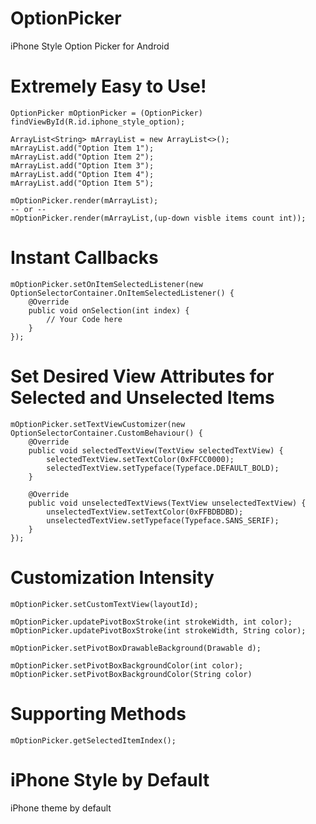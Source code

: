 # OptionPicker
iPhone Style Option Picker for Android
# Extremely Easy to Use!
    OptionPicker mOptionPicker = (OptionPicker) findViewById(R.id.iphone_style_option);

    ArrayList<String> mArrayList = new ArrayList<>();
    mArrayList.add("Option Item 1");
    mArrayList.add("Option Item 2");
    mArrayList.add("Option Item 3");
    mArrayList.add("Option Item 4");
    mArrayList.add("Option Item 5");

    mOptionPicker.render(mArrayList); 
    -- or -- 
    mOptionPicker.render(mArrayList,(up-down visble items count int));
# Instant Callbacks
    mOptionPicker.setOnItemSelectedListener(new OptionSelectorContainer.OnItemSelectedListener() {
        @Override
        public void onSelection(int index) {
            // Your Code here
        }
    });
# Set Desired View Attributes for Selected and Unselected Items
    mOptionPicker.setTextViewCustomizer(new OptionSelectorContainer.CustomBehaviour() {
        @Override
        public void selectedTextView(TextView selectedTextView) {
            selectedTextView.setTextColor(0xFFCC0000);
            selectedTextView.setTypeface(Typeface.DEFAULT_BOLD);
        }

        @Override
        public void unselectedTextViews(TextView unselectedTextView) {
            unselectedTextView.setTextColor(0xFFBDBDBD);
            unselectedTextView.setTypeface(Typeface.SANS_SERIF);
        }
    });
# Customization Intensity
    mOptionPicker.setCustomTextView(layoutId);
    
    mOptionPicker.updatePivotBoxStroke(int strokeWidth, int color);
    mOptionPicker.updatePivotBoxStroke(int strokeWidth, String color);
    
    mOptionPicker.setPivotBoxDrawableBackground(Drawable d);
    
    mOptionPicker.setPivotBoxBackgroundColor(int color);
    mOptionPicker.setPivotBoxBackgroundColor(String color)
    
# Supporting Methods
    mOptionPicker.getSelectedItemIndex();
# iPhone Style by Default
iPhone theme by default
